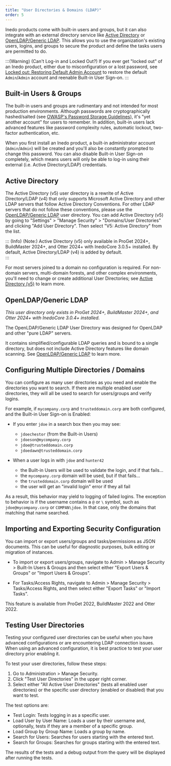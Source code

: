 ```yaml
---
title: "User Directories & Domains (LDAP)"
order: 5
---
```


Inedo products come with built-in users and groups, but it can also integrate with an external directory service like [Active Directory](#active-directoryldap) or [OpenLDAP/Generic LDAP](#openldapgeneric-ldap). This allows you to use the organization's existing users, logins, and groups to secure the product and define the tasks users are permitted to do. 

:::(Warning) (Can't Log-in and Locked Out?)
If you ever get "locked out" of an Inedo product, either due to misconfiguration or a lost password, see [Locked out: Restoring Default Admin Account](/docs/installation/security-ldap-active-directory/various-ldap-troubleshooting#locked-out) to restore the default `Admin`/`Admin` account and reenable Built-in User Sign-on. 
:::

## Built-in Users & Groups

The built-in users and groups are rudimentary and not intended for most production environments. Although passwords are cryptographically hashed/salted (see [OWASP's Password Storage Guidelines](https://cheatsheetseries.owasp.org/cheatsheets/Password_Storage_Cheat_Sheet.html#hashing-vs-encryption)), it's "yet another account" for users to remember. In addition, built-in users lack advanced features like password complexity rules, automatic lockout, two-factor authentication, etc. 

When you first install an Inedo product, a built-in administrator account (`Admin`/`Admin`) will be created and you'll also be constantly prompted to change this password. You can also disable Built-in User Sign-on completely, which means users will only be able to log-in using their external (i.e. Active Directory/LDAP) credentials.

## Active Directory

The Active Directory (v5) user directory is a rewrite of Active Directory/LDAP (v4) that only supports Microsoft Active Directory and other LDAP servers that follow Active Directory Conventions.  For other LDAP servers that do not follow these conventions, please use the [OpenLDAP/Generic LDAP](#openldapgeneric-ldap) user directory.  You can add Active Directory (v5) by going to "Settings" > "Manage Security" > "Domains/User Directories" and clicking "Add User Directory".  Then select "V5: Active Directory" from the list.

::: (Info) (Note:)
Active Directory (v5) only available in ProGet 2024+, BuildMaster 2024+, and Otter 2024+ with InedoCore 3.0.5+ installed.  By default, Active Directory/LDAP (v4) is added by default.  
:::

For most servers joined to a domain no configuration is required. For non-domain servers, multi-domain forests, and other complex environments, you'll need to change or create additional User Directories; see [Active Directory (v5)](/docs/installation/security-ldap-active-directory/various-activedirectory-v5-advanced) to learn more.

## OpenLDAP/Generic LDAP

*This user directory only exists in ProGet 2024+, BuildMaster 2024+, and Otter 2024+ with InedoCore 3.0.4+ installed.*

The OpenLDAP/Generic LDAP User Directory was designed for OpenLDAP and other "pure LDAP" servers. 

It contains simplified/configurable LDAP queries and is bound to a single directory, but does not include Active Directory features like domain scanning. See [OpenLDAP/Generic LDAP](/docs/installation/security-ldap-active-directory/various-ldap-openldap) to learn more.

## Configuring Multiple Directories / Domains

You can configure as many user directories as you need and enable the directories you want to search. If there are multiple enabled user directories, they will all be used to search for users/groups and verify logins.

For example, if `mycompany.corp` and `trusteddomain.corp` are both configured, and the Built-in User Sign-on is Enabled:

 * If you enter `jdoe` in a search box then you may see:
   * `jdoechestor` (from the Built-in Users)
   * `jdoeson@mycompany.corp`
   * `jdoe@trusteddomain.corp`
   * `jdoedawn@trusteddomain.corp`
 
 * When a user logs in with `jdoe` and `hunter42`
   * the Built-in Users will be used to validate the login, and if that fails...
   * the `mycompany.corp` domain will be used, but if that fails...
   * the `trusteddomain.corp` domain will be used
   * the user will get an "invalid login" error if they all fail

As a result, this behavior may yield to logging of failed logins. The exception to behavior is if the username contains a `@` or `\` symbol, such as `jdoe@mycompany.corp` or `COMPAN\jdoe`. In that case, only the domains that matching that name searched.

## Importing and Exporting Security Configuration
You can import or export users/groups and tasks/permissions as JSON documents. This can be useful for diagnostic purposes, bulk editing or migration of instances.

* To import or export users/groups, navigate to Admin > Manage Security > Built-In Users & Groups and then select either "Export Users & Groups" or "Import Users & Groups".

* For Tasks/Access Rights, navigate to Admin > Manage Security > Tasks/Access Rights, and then select either "Export Tasks" or "Import Tasks".

This feature is available from ProGet 2022, BuildMaster 2022 and Otter 2022.

## Testing User Directories
Testing your configured user directories can be useful when you have advanced configurations or are encountering LDAP connection issues. When using an advanced configuration, it is best practice to test your user directory prior enabling it.

To test your user directories, follow these steps:

1. Go to Administration > Manage Security.
2. Click "Test User Directories" in the upper right corner.
3. Select either "All Active User Directories" (tests all enabled user directories) or the specific user directory (enabled or disabled) that you want to test.

The test options are:
- Test Login: Tests logging in as a specific user.
- Load User by User Name: Loads a user by their username and, optionally, tests if they are a member of a specific group.
- Load Group by Group Name: Loads a group by name.
- Search for Users: Searches for users starting with the entered text.
- Search for Groups: Searches for groups starting with the entered text.

The results of the tests and a debug output from the query will be displayed after running the tests.

